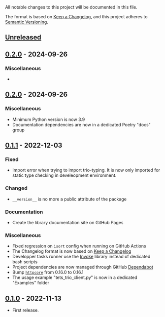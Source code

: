 All notable changes to this project will be documented in this file.

The format is based on [Keep a Changelog], and this project adheres
to [Semantic Versioning].

## [Unreleased]

## [0.2.0] - 2024-09-26

### Miscellaneous

- 

## [0.2.0] - 2024-09-26

### Miscellaneous

- Minimum Python version is now 3.9
- Documentation dependencies are now in a dedicated Poetry "docs" group

## [0.1.1] - 2022-12-03

### Fixed
- Import error when trying to import trio-typing. It is now only imported for 
static type checking in develeopment environment.

### Changed
- `__version__` is no more a public attribute of the package

### Documentation
- Create the library documentation site on GitHub Pages

### Miscellaneous

- Fixed regression on `isort` config when running on GitHub Actions
- The Changelog format is now based on [Keep a Changelog]
- Developper tasks runner use the [Invoke] library instead of
dedicated bash scripts
- Project dependencies are now managed through GitHub [Dependabot] 
- Bump [`httpcore`][httpcore] from 0.16.0 to 0.16.1
- The usage example "tets_trio_client.py" is now in a dedicated "Examples" folder

## [0.1.0] - 2022-11-13

- First release.

[unreleased]: https://github.com/Elmeric/trio-engineio/compare/v0.2.0...HEAD
[0.2.0]: https://github.com/Elmeric/trio-engineio/compare/v0.1.1...v0.2.0
[0.1.1]: https://github.com/Elmeric/trio-engineio/compare/v0.1.0...v0.1.1
[0.1.0]: https://github.com/Elmeric/trio-engineio/releases/tag/v0.1.0

[Keep a Changelog]: https://keepachangelog.com/en/1.0.0/
[Semantic Versioning]: https://semver.org/spec/v2.0.0.html
[Invoke]: https://www.pyinvoke.org/
[Dependabot]: https://docs.github.com/en/code-security/dependabot/dependabot-version-updates/about-dependabot-version-updates
[httpcore]: https://www.encode.io/httpcore/
